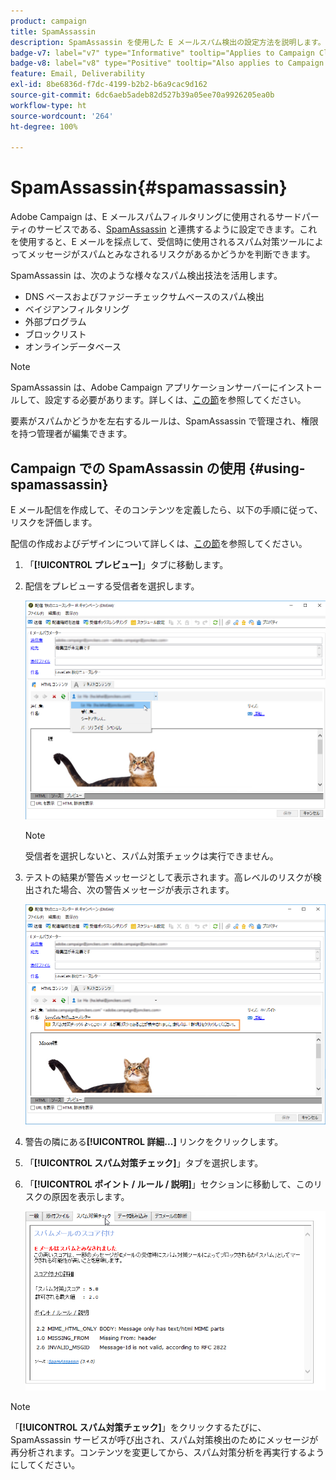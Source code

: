 ```yaml
---
product: campaign
title: SpamAssassin
description: SpamAssassin を使用した E メールスパム検出の設定方法を説明します。
badge-v7: label="v7" type="Informative" tooltip="Applies to Campaign Classic v7"
badge-v8: label="v8" type="Positive" tooltip="Also applies to Campaign v8"
feature: Email, Deliverability
exl-id: 8be6836d-f7dc-4199-b2b2-b6a9cac9d162
source-git-commit: 6dc6aeb5adeb82d527b39a05ee70a9926205ea0b
workflow-type: ht
source-wordcount: '264'
ht-degree: 100%

---
```


# SpamAssassin{#spamassassin}



Adobe Campaign は、E メールスパムフィルタリングに使用されるサードパーティのサービスである、[SpamAssassin](https://spamassassin.apache.org) と連携するように設定できます。これを使用すると、E メールを採点して、受信時に使用されるスパム対策ツールによってメッセージがスパムとみなされるリスクがあるかどうかを判断できます。

SpamAssassin は、次のような様々なスパム検出技法を活用します。

* DNS ベースおよびファジーチェックサムベースのスパム検出
* ベイジアンフィルタリング
* 外部プログラム
* ブロックリスト
* オンラインデータベース

>[!NOTE]
>
>SpamAssassin は、Adobe Campaign アプリケーションサーバーにインストールして、設定する必要があります。詳しくは、[この節](../../installation/using/configuring-spamassassin.md)を参照してください。
>
>要素がスパムかどうかを左右するルールは、SpamAssassin で管理され、権限を持つ管理者が編集できます。

## Campaign での SpamAssassin の使用 {#using-spamassassin}

E メール配信を作成して、そのコンテンツを定義したら、以下の手順に従って、リスクを評価します。

配信の作成およびデザインについて詳しくは、[この節](about-email-channel.md)を参照してください。

1. 「**[!UICONTROL プレビュー]**」タブに移動します。
1. 配信をプレビューする受信者を選択します。

   ![](assets/s_tn_del_preview_spamassassin_recipient.png)

   >[!NOTE]
   >
   >受信者を選択しないと、スパム対策チェックは実行できません。

1. テストの結果が警告メッセージとして表示されます。高レベルのリスクが検出された場合、次の警告メッセージが表示されます。

   ![](assets/s_tn_del_preview_spamassassin_ko.png)

1. 警告の隣にある&#x200B;**[!UICONTROL 詳細...]** リンクをクリックします。
1. 「**[!UICONTROL スパム対策チェック]**」タブを選択します。
1. 「**[!UICONTROL ポイント / ルール / 説明]**」セクションに移動して、このリスクの原因を表示します。

   ![](assets/s_tn_del_msg_spamassassin_ko.png)

>[!NOTE]
>
>「**[!UICONTROL スパム対策チェック]**」をクリックするたびに、SpamAssassin サービスが呼び出され、スパム対策検出のためにメッセージが再分析されます。コンテンツを変更してから、スパム対策分析を再実行するようにしてください。
